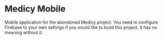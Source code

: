 # Medicy Mobile

Mobile application for the abondoned Medicy project.
You need to configure Firebase to your own settings if you would like to build this project.
It has no meaning without it.
